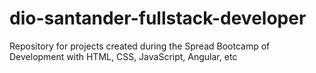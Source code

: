 # dio-santander-fullstack-developer
Repository for projects created during the Spread Bootcamp of Development with HTML, CSS, JavaScript, Angular, etc
